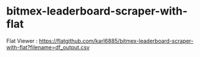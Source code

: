 # bitmex-leaderboard-scraper-with-flat

Flat Viewer : https://flatgithub.com/karl6885/bitmex-leaderboard-scraper-with-flat?filename=df_output.csv
